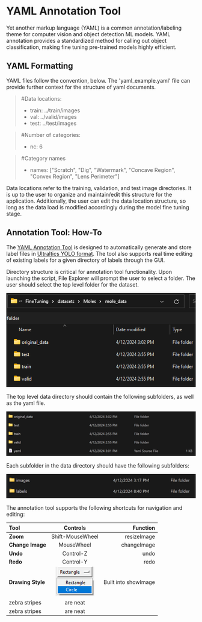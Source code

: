 # YAML Annotation Tool

Yet another markup language (YAML) is a common annotation/labeling theme for computer vision and object detection ML models. YAML annotation provides a standardized method for calling out object classification, making fine tuning pre-trained models highly efficient.

## YAML Formatting

YAML files follow the convention, below. The 'yaml_example.yaml' file can provide further context for the structure of yaml documents.

> #Data locations:
>    - train: ../train/images
>    - val: ../valid/images
>    - test: ../test/images

> #Number of categories:
>    - nc: 6

> #Category names
>   - names: ["Scratch", "Dig", "Watermark", "Concave Region", "Convex Region", "Lens Perimeter"]

Data locations refer to the training, validation, and test image directories. It is up to the user to organize and maintain/edit this structure for the application. Additionally, the user can edit the data location structure, so long as the data load is modified accordingly during the model fine tuning stage.

## Annotation Tool: How-To

The [YAML Annotation Tool](annotation.py) is designed to automatically generate and store label files in [Ultraltics YOLO format](https://docs.ultralytics.com/datasets/detect/). The tool also supports real time editing of existing labels for a given directory of labels through the GUI. 

Directory structure is critical for annotation tool functionality. Upon launching the script, File Explorer will prompt the user to select a folder. The user should select the top level folder for the dataset.

![image](./assets/top_dir.png)

The top level data directory should contain the following subfolders, as well as the yaml file.

![image](./assets/data_folder.png)

Each subfolder in the data directory should have the following subfolders:

![image](./assets/folders.png)

The annotation tool supports the following shortcuts for navigation and editing:

| Tool               | Controls         | Function     |
|:-------------------|:----------------:|-------------:|
| **Zoom**           | Shift-MouseWheel | resizeImage  |
| **Change Image**   | MouseWheel       | changeImage  |
| **Undo**           | Control-Z        | undo         |
| **Redo**           | Control-Y        | redo         |
| **Drawing Style**  | ![image](./assets/draw_tool.png)         | Built into showImage             |
| zebra stripes      | are neat         |              |
| zebra stripes      | are neat         |              |

